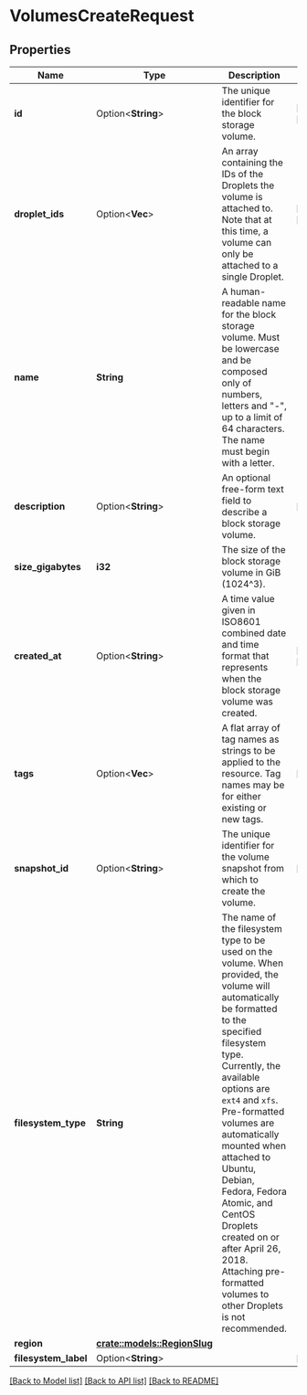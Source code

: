 # VolumesCreateRequest

## Properties

Name | Type | Description | Notes
------------ | ------------- | ------------- | -------------
**id** | Option<**String**> | The unique identifier for the block storage volume. | [optional][readonly]
**droplet_ids** | Option<**Vec<i32>**> | An array containing the IDs of the Droplets the volume is attached to. Note that at this time, a volume can only be attached to a single Droplet. | [optional][readonly]
**name** | **String** | A human-readable name for the block storage volume. Must be lowercase and be composed only of numbers, letters and \"-\", up to a limit of 64 characters. The name must begin with a letter. | 
**description** | Option<**String**> | An optional free-form text field to describe a block storage volume. | [optional]
**size_gigabytes** | **i32** | The size of the block storage volume in GiB (1024^3). | 
**created_at** | Option<**String**> | A time value given in ISO8601 combined date and time format that represents when the block storage volume was created. | [optional][readonly]
**tags** | Option<**Vec<String>**> | A flat array of tag names as strings to be applied to the resource. Tag names may be for either existing or new tags. | [optional]
**snapshot_id** | Option<**String**> | The unique identifier for the volume snapshot from which to create the volume. | [optional]
**filesystem_type** | **String** | The name of the filesystem type to be used on the volume. When provided, the volume will automatically be formatted to the specified filesystem type. Currently, the available options are `ext4` and `xfs`. Pre-formatted volumes are automatically mounted when attached to Ubuntu, Debian, Fedora, Fedora Atomic, and CentOS Droplets created on or after April 26, 2018. Attaching pre-formatted volumes to other Droplets is not recommended. | 
**region** | [**crate::models::RegionSlug**](region_slug.md) |  | 
**filesystem_label** | Option<**String**> |  | [optional]

[[Back to Model list]](../README.md#documentation-for-models) [[Back to API list]](../README.md#documentation-for-api-endpoints) [[Back to README]](../README.md)


